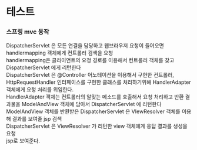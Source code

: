 # 테스트

### 스프링 mvc 동작
DispatcherServlet 은 모든 연결을 담당하고 웹브라우저 요청이 들어오면 handlermapping 객체에게 컨트롤러 검색을 요청  
handlermapping은 클라이언트의 요청 경로를 이용해서 컨트롤러 객체를 찾고 DispatcherServlet 에게 리턴한다  
DispatcherServlet 은 @Controller 어노테이션을 이용해서 구현한 컨트롤러, HttpRequestHandler 인터페이스를 구현한 클래스를 처리하기위해 HandlerAdapter 객체에게 요청 처리를 위임한다.    
HandlerAdapter  객체는 컨트롤러의 알맞는 메소드를 호출해서 요청 처리하고 반환 결과물을 ModelAndView 객체에 담아서 DispatcherServlet 에 리턴한다  
ModelAndView 객체를 반환받은 DispatcherServlet 은 VIewResolver 객체를 이용해 결과를 보여줄 jsp 검색    
DispatcherServlet 은 ViewResolver  가 리턴한 view 객체에게 응답 결과를 생성을 요청  
jsp로 보여준다.  


